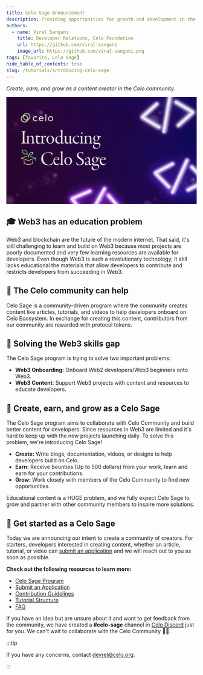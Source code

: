 ```yaml
---
title: Celo Sage Announcement
description: Providing opportunities for growth and development in the Celo Community.
authors:
  - name: Viral Sangani
    title: Developer Relations, Celo Foundation
    url: https://github.com/viral-sangani
    image_url: https://github.com/viral-sangani.png
tags: [favorite, Celo Sage]
hide_table_of_contents: true
slug: /tutorials/introducing-celo-sage
---
```


_Create, earn, and grow as a content creator in the Celo community._

![image](images/1.png)

## 🎓 Web3 has an education problem

Web3 and blockchain are the future of the modern internet. That said, it's still challenging to learn and build on Web3 because most projects are poorly documented and very few learning resources are available for developers. Even though Web3 is such a revolutionary technology, it still lacks educational the materials that allow developers to contribute and restricts developers from succeeding in Web3.

<!--truncate-->

## 🌱 The Celo community can help

Celo Sage is a community-driven program where the community creates content like articles, tutorials, and videos to help developers onboard on Celo Ecosystem. In exchange for creating this content, contributors from our community are rewarded with protocol tokens.

## 🎯 Solving the Web3 skills gap

The Celo Sage program is trying to solve two important problems:

- **Web3 Onboarding:** Onboard Web2 developers/Web3 beginners onto Web3.
- **Web3 Content**: Support Web3 projects with content and resources to educate developers.

## 🌱 Create, earn, and grow as a Celo Sage

The Celo Sage program aims to collaborate with Celo Community and build better content for developers. Since resources in Web3 are limited and it's hard to keep up with the new projects launching daily. To solve this problem, we're introducing Celo Sage!

- **Create:** Write blogs, documentation, videos, or designs to help developers build on Celo.
- **Earn:** Receive bounties (Up to 500 dollars) from your work, learn and earn for your contributions.
- **Grow:** Work closely with members of the Celo Community to find new opportunities.

Educational content is a HUGE problem, and we fully expect Celo Sage to grow and partner with other community members to inspire more solutions.

## 🚀 Get started as a Celo Sage

Today we are announcing our intent to create a community of creators. For starters, developers interested in creating content, whether an article, tutorial, or video can [submit an application](https://forms.gle/KBDs9kKC5ZzDG9oC9) and we will reach out to you as soon as possible.

**Check out the following resources to learn more:**

- [Celo Sage Program](/community/celo-sage)
- [Submit an Application](/community/celo-sage/submit-application)
- [Contribution Guidelines](/community/celo-sage/contribution-guidelines)
- [Tutorial Structure](/community/celo-sage/tutorial-structure)
- [FAQ](/community/celo-sage/faq)

If you have an idea but are unsure about it and want to get feedback from the community, we have created a **#celo-sage** channel in [Celo Discord](https://chat.celo.org/) just for you. We can't wait to collaborate with the Celo Community 💪🏼.

:::tip

If you have any concerns, contact [devrel@celo.org](devrel@celo.org).

:::
